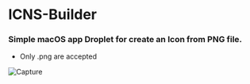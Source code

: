 # ICNS-Builder
### Simple macOS app Droplet for create an Icon from PNG file.
- Only .png are accepted

![Capture](https://user-images.githubusercontent.com/6248794/209239524-d4871b65-e9e9-41a5-991f-805848bf842d.png)
